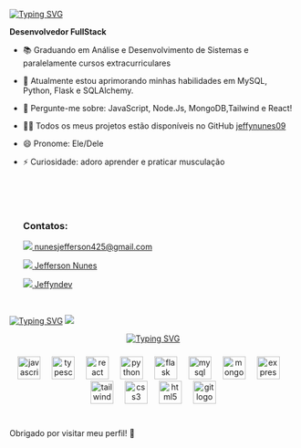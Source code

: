 
[![Typing SVG](https://readme-typing-svg.demolab.com?font=Fira+Code&weight=600&size=30&pause=1000&color=1F6D90&width=435&lines=Ola+Sou+Jefferson+Nunes)](https://git.io/typing-svg)


  **Desenvolvedor FullStack**
  
- 📚 Graduando em Análise e Desenvolvimento de Sistemas e paralelamente cursos extracurriculares
- 🌱 Atualmente estou aprimorando minhas habilidades em MySQL, Python, Flask e SQLAlchemy.
- 💬 Pergunte-me sobre: JavaScript, Node.Js, MongoDB,Tailwind e React!
- 👩‍💻 Todos os meus projetos estão disponíveis no GitHub <a href="https://github.com/jeffynunes09?tab=repositories" target="_blank" > jeffynunes09</a>
- 😄 Pronome: Ele/Dele
- ⚡ Curiosidade: adoro aprender e praticar musculação
   <br>
  <br>
   
  </div>
  <br>
  <br>
  <h3> Contatos: </h3>
  
  <a href="mailto:nunesjefferson425@gmail.com"> <img src="https://img.shields.io/badge/Gmail-D14836?style=for-the-badge&logo=gmail&logoColor=white"/> </a> 
   [nunesjefferson425@gmail.com](mailto:nunesjefferson425@gmail.com)

  <a href="www.linkedin.com/in/jefferson-nunes-da-silva-dev/" target="_blank"> <img src="https://img.shields.io/badge/LinkedIn-0077B5?style=for-the-badge&logo=linkedin&logoColor=white"/> </a> 
   [Jefferson Nunes](www.linkedin.com/in/jefferson-nunes-da-silva-dev)

  <a href="[https://www.linkedin.com/in/carolina-dornas/](https://www.instagram.com/jeffyndev/)" target="_blank"> <img src="https://img.shields.io/badge/instagram-8134af?style=for-the-badge&logo=instagram&logoColor=white%22"> </a> 
   [Jeffyndev](https://www.instagram.com/jeffyndev/)

  <br>
<a href="https://portifolio-vert-one.vercel.app/#about?fbclid=PAZXh0bgNhZW0CMTEAAaaF4AbpZtjN69brKAm9sGFj7SmAtUxwUGRXbT1K52wBgmgceBg0PFQuauo_aem_QevDB7nsZzQRl8iLl_rZzw "><img src="https://readme-typing-svg.demolab.com?font=Fira+Code&weight=600&size=30&pause=1000&color=1F6D90&width=435&lines=Veja+meu+Portf%C3%B3lio%3A" alt="Typing SVG" /></a>
  <a href="https://git.io/typing-svg"><img src="https://github.com/jeffynunes09/fot/blob/main/WhatsApp%20Image%202024-07-21%20at%2012.59.56.jpeg?raw=true" /></a>
 
  <div align="center">

 
  
    
 [![Typing SVG](https://readme-typing-svg.demolab.com?font=Fira+Code&weight=600&size=30&pause=1000&color=1F6D90&width=435&lines=Tecnologias+que+uso+%3A)](https://git.io/typing-svg)

###

<div align="CENTER">
  <img src="https://cdn.jsdelivr.net/gh/devicons/devicon/icons/javascript/javascript-original.svg" height="40" alt="javascript logo"  />
  <img width="12" />
  <img src="https://cdn.jsdelivr.net/gh/devicons/devicon/icons/typescript/typescript-original.svg" height="40" alt="typescript logo"  />
  <img width="12" />
  <img src="https://cdn.jsdelivr.net/gh/devicons/devicon/icons/react/react-original.svg" height="40" alt="react logo"  />
  <img width="12" />
  <img src="https://cdn.jsdelivr.net/gh/devicons/devicon/icons/python/python-original.svg" height="40" alt="python logo"  />
  <img width="12" />
  <img src="https://cdn.jsdelivr.net/gh/devicons/devicon/icons/flask/flask-original.svg" height="40" alt="flask logo"  />
  <img width="12" />
  <img src="https://cdn.jsdelivr.net/gh/devicons/devicon/icons/mysql/mysql-original.svg" height="40" alt="mysql logo"  />
  <img width="12" />
  <img src="https://cdn.jsdelivr.net/gh/devicons/devicon/icons/mongodb/mongodb-original.svg" height="40" alt="mongodb logo"  />
  <img width="12" />
  <img src="https://cdn.jsdelivr.net/gh/devicons/devicon/icons/express/express-original.svg" height="40" alt="express logo"  />
  <img width="12" />
  <img src="https://cdn.jsdelivr.net/gh/devicons/devicon/icons/tailwindcss/tailwindcss-original-wordmark.svg" height="40" alt="tailwindcss logo"  />
  <img width="12" />
  <img src="https://cdn.jsdelivr.net/gh/devicons/devicon/icons/css3/css3-original.svg" height="40" alt="css3 logo"  />
  <img width="12" />
  <img src="https://cdn.jsdelivr.net/gh/devicons/devicon/icons/html5/html5-original.svg" height="40" alt="html5 logo"  />
  <img width="12" />
  <img src="https://cdn.jsdelivr.net/gh/devicons/devicon/icons/git/git-original.svg" height="40" alt="git logo"  />
</div>

###
  
 
  
  </div>

  <br>
Obrigado por visitar meu perfil! 🚀
